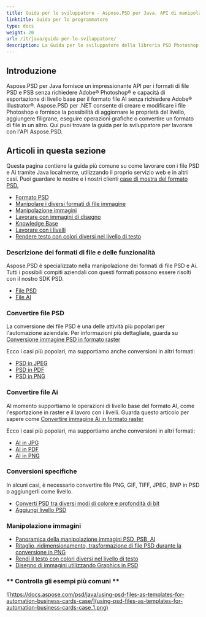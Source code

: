 ```yaml
---
title: Guida per lo sviluppatore - Aspose.PSD per Java. API di manipolazione di file Photoshop e file Illustrator
linktitle: Guida per lo programmatore
type: docs
weight: 20
url: /it/java/guida-per-lo-sviluppatore/
description: La Guida per lo sviluppatore della libreria PSD Photoshop Java di Aspose spiega come utilizzare Java per lavorare con file PSD e Ai localmente, attraverso il proprio servizio web o in altri casi.
---
```


## **Introduzione**

Aspose.PSD per Java fornisce un impressionante API per i formati di file PSD e PSB senza richiedere Adobe® Photoshop® e capacità di esportazione di livello base per il formato file AI senza richiedere Adobe® Illustrator®. Aspose.PSD per .NET consente di creare e modificare i file Photoshop e fornisce la possibilità di aggiornare le proprietà del livello, aggiungere filigrane, eseguire operazioni grafiche o convertire un formato di file in un altro.
Qui puoi trovare la guida per lo sviluppatore per lavorare con l'API Aspose.PSD.

## **Articoli in questa sezione**
Questa pagina contiene la guida più comune su come lavorare con i file PSD e Ai tramite Java localmente, utilizzando il proprio servizio web e in altri casi. Puoi guardare le nostre e i nostri clienti [case di mostra del formato PSD.](/it/psd/java/showcases/)

- [Formato PSD](/it/psd/java/psd-format)
- [Manipolare i diversi formati di file immagine](/it/psd/java/manipulate-different-image-file-formats/)
- [Manipolazione immagini](/it/psd/java/manipulating-images/)
- [Lavorare con immagini di disegno](/it/psd/java/working-with-drawing-images/)
- [Knowledge Base](/it/psd/java/knowledge-base/)
- [Lavorare con i livelli](/it/psd/java/working-with-layers/)
- [Rendere testo con colori diversi nel livello di testo](/it/psd/java/render-text-with-different-colors-in-text-layer/)

### **Descrizione dei formati di file e delle funzionalità**
Aspose.PSD è specializzato nella manipolazione dei formati di file PSD e Ai. Tutti i possibili compiti aziendali con questi formati possono essere risolti con il nostro SDK PSD.

- [File PSD](/it/psd/net/psd-file/)
- [File AI](/it/psd/net/ai-adobe-illustrator-format/)

### **Convertire file PSD**
La conversione dei file PSD è una delle attività più popolari per l'automazione aziendale. Per informazioni più dettagliate, guarda su [Conversione immagine PSD in formato raster](/it/psd/java/converting-psd-image-to-raster-format/)

Ecco i casi più popolari, ma supportiamo anche conversioni in altri formati:

- [PSD in JPEG](/it/psd/java/convert/psd-to-jpg/)
- [PSD in PDF](/it/psd/java/convert/psd-to-pdf/)
- [PSD in PNG](/it/psd/java/convert/psd-to-png/)

### **Convertire file Ai**
Al momento supportiamo le operazioni di livello base del formato AI, come l'esportazione in raster e il lavoro con i livelli. Guarda questo articolo per sapere come [Convertire immagine Ai in formato raster](/it/psd/java/ai-file-manipulation/)

Ecco i casi più popolari, ma supportiamo anche conversioni in altri formati:

- [AI in JPG](/it/psd/java/convert/ai-to-jpg/)
- [AI in PDF](/it/psd/java/convert/ai-to-pdf/)
- [AI in PNG](/it/psd/java/convert/ai-to-png/)

### **Conversioni specifiche**
In alcuni casi, è necessario convertire file PNG, GIF, TIFF, JPEG, BMP in PSD o aggiungerli come livello.

- [Converti PSD tra diversi modi di colore e profondità di bit](/it/psd/java/bit-depth-color-mode-convert/)
- [Aggiungi livello PSD](/it/psd/java/add-layer-from-file-for-editing/)

### **Manipolazione immagini**
- [Panoramica della manipolazione immagini PSD, PSB, AI](/it/psd/java/update-psd-psb-files-with-java/)
- [Ritaglio, ridimensionamento, trasformazione di file PSD durante la conversione in PNG](/it/psd/java/psd-layer-manipulation/)
- [Rendi il testo con colori diversi nel livello di testo](/it/psd/java/working-with-drawing-images/)
- [Disegno di immagini utilizzando Graphics in PSD](/it/psd/java/graphics-api/) 

### ** Controlla gli esempi più comuni **

![https://docs.aspose.com/psd/java/using-psd-files-as-templates-for-automation-business-cards-case/](using-psd-files-as-templates-for-automation-business-cards-case_1.png)
